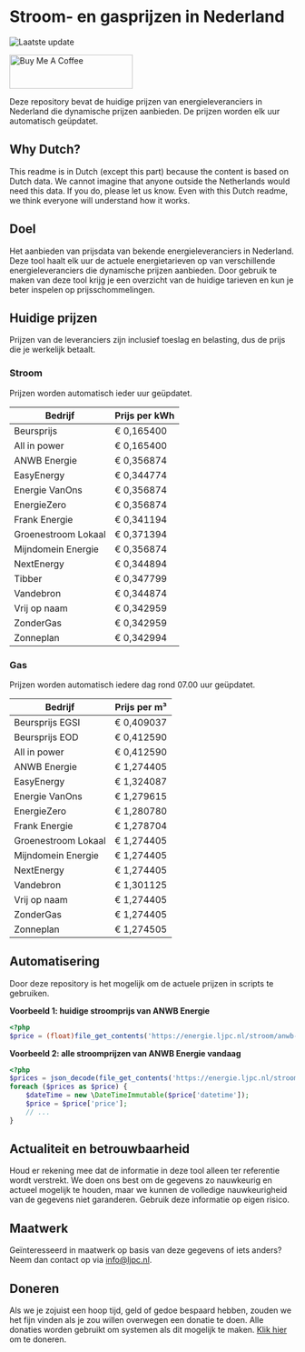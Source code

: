 # Stroom- en gasprijzen in Nederland

![Laatste update](https://img.shields.io/badge/laatste%20update-2025--03--25%2019%3A00%20CET-brightgreen)

<a href="https://www.buymeacoffee.com/Lars-" target="_blank"><img src="https://cdn.buymeacoffee.com/buttons/v2/default-orange.png" alt="Buy Me A Coffee" height="60" style="height: 60px !important;width: 217px !important;" ></a>

Deze repository bevat de huidige prijzen van energieleveranciers in Nederland die dynamische prijzen aanbieden. De prijzen worden elk uur automatisch geüpdatet.

## Why Dutch?

This readme is in Dutch (except this part) because the content is based on Dutch data. We cannot imagine that anyone outside the Netherlands would need this data. If you do, please let us know. Even with this Dutch readme, we think
everyone will understand how it works.

## Doel

Het aanbieden van prijsdata van bekende energieleveranciers in Nederland. Deze tool haalt elk uur de actuele energietarieven op van verschillende energieleveranciers die dynamische prijzen aanbieden. Door gebruik te maken van deze tool
krijg je een overzicht van de huidige tarieven en kun je beter inspelen op prijsschommelingen.

## Huidige prijzen

Prijzen van de leveranciers zijn inclusief toeslag en belasting, dus de prijs die je werkelijk betaalt.

### Stroom

Prijzen worden automatisch ieder uur geüpdatet.

 Bedrijf | Prijs per kWh 
---------|---------------
Beursprijs | € 0,165400
All in power | € 0,165400
ANWB Energie | € 0,356874
EasyEnergy | € 0,344774
Energie VanOns | € 0,356874
EnergieZero | € 0,356874
Frank Energie | € 0,341194
Groenestroom Lokaal | € 0,371394
Mijndomein Energie | € 0,356874
NextEnergy | € 0,344894
Tibber | € 0,347799
Vandebron | € 0,344874
Vrij op naam | € 0,342959
ZonderGas | € 0,342959
Zonneplan | € 0,342994


### Gas

Prijzen worden automatisch iedere dag rond 07.00 uur geüpdatet.

 Bedrijf | Prijs per m³ 
---------|--------------
Beursprijs EGSI | € 0,409037
Beursprijs EOD | € 0,412590
All in power | € 0,412590
ANWB Energie | € 1,274405
EasyEnergy | € 1,324087
Energie VanOns | € 1,279615
EnergieZero | € 1,280780
Frank Energie | € 1,278704
Groenestroom Lokaal | € 1,274405
Mijndomein Energie | € 1,274405
NextEnergy | € 1,274405
Vandebron | € 1,301125
Vrij op naam | € 1,274405
ZonderGas | € 1,274405
Zonneplan | € 1,274505


## Automatisering

Door deze repository is het mogelijk om de actuele prijzen in scripts te gebruiken.

**Voorbeeld 1: huidige stroomprijs van ANWB Energie**

```php
<?php
$price = (float)file_get_contents('https://energie.ljpc.nl/stroom/anwb-energie-nu.txt');

```

**Voorbeeld 2: alle stroomprijzen van ANWB Energie vandaag**

```php
<?php
$prices = json_decode(file_get_contents('https://energie.ljpc.nl/stroom/all-in-power-vandaag.json'),true);
foreach ($prices as $price) {
    $dateTime = new \DateTimeImmutable($price['datetime']);
    $price = $price['price'];
    // ...
}
```

## Actualiteit en betrouwbaarheid

Houd er rekening mee dat de informatie in deze tool alleen ter referentie wordt verstrekt. We doen ons best om de gegevens zo nauwkeurig en actueel mogelijk te houden, maar we kunnen de volledige nauwkeurigheid van de gegevens niet
garanderen. Gebruik deze informatie op eigen risico.

## Maatwerk

Geïnteresseerd in maatwerk op basis van deze gegevens of iets anders? Neem dan contact op
via [info@ljpc.nl](mailto:info@ljpc.nl?subject=Energie%20prijzen).

## Doneren

Als we je zojuist een hoop tijd, geld of gedoe bespaard hebben, zouden we het fijn vinden als je zou willen overwegen een
donatie te doen. Alle donaties worden gebruikt om systemen als dit mogelijk te
maken. [Klik hier](https://www.buymeacoffee.com/Lars-) om te doneren.
